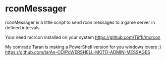 # rconMessager
rconMessager is a little script to send rcon messages to a game server in defined intervals.

Your need mcrcon installed on your system https://github.com/Tiiffi/mcrcon

My comrade Taran is making a PowerShell version for you windows lovers ;)
https://github.com/tarAn-OD/PoWERSHELL-MOTD-ADMIN-MESSAGES
